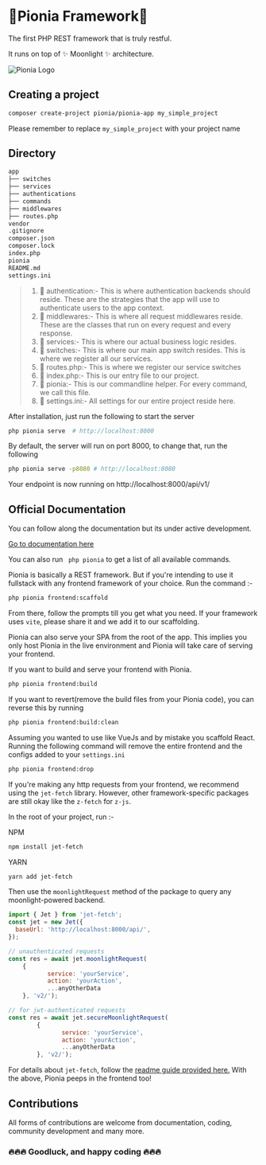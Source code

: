 # 🚀Pionia Framework🚀

The first PHP REST framework that is truly restful.

It runs on top of ✨ Moonlight ✨ architecture. 

![Pionia Logo](https://pionia.netlify.app/pionia_hu7bc625304583a71a69e31d56c05815e9_99619_602x0_resize_q85_h2_lanczos_3.webp)

## Creating a project

```bash
composer create-project pionia/pionia-app my_simple_project
```
Please remember to replace `my_simple_project` with your project name

## Directory
```md
app
├── switches
├── services
├── authentications
├── commands
├── middlewares
├── routes.php
vendor
.gitignore
composer.json
composer.lock
index.php
pionia
README.md
settings.ini
```
> 1. 📂 authentication:-
       This is where authentication backends should reside. These are the strategies that the app will use to authenticate users to the app context. 
> 2. 📂 middlewares:- This is where all request middlewares reside. These are the classes that run on every request and every response.
> 3. 📂 services:- This is where our actual business logic resides.
> 5. 📄 switches:- This is where our main app switch resides. This is where we register all our services.
> 6. 📄 routes.php:- This is where we register our service switches
> 7. 📄 index.php:- This is our entry file to our project.
> 8. 📄 pionia:- This is our commandline helper. For every command, we call this file.
> 9. 📄 settings.ini:- All settings for our entire project reside here.

After installation, just run the following to start the server
```bash
php pionia serve  # http://localhost:8000
```

By default, the server will run on port 8000, to change that, run the following
```bash
php pionia serve -p8080 # http://localhost:8080
```

Your endpoint is now running on http://localhost:8000/api/v1/

## Official Documentation

You can follow along the documentation but its under active development.

[Go to documentation here](https://pionia.netlify.app/)

You can also run ``` php pionia``` to get a list of all available commands.

Pionia is basically a REST framework. But if you're intending to use it fullstack with 
any frontend framework of your choice.
Run the command :- 
```bash 
php pionia frontend:scaffold
```

From there, follow the prompts till you get what you need. If your framework uses `vite`, please share it and we add it to our scaffolding.

Pionia can also serve your SPA from the root of the app. This implies you only host Pionia in the live environment and Pionia will take care 
of serving your frontend. 

If you want to build and serve your frontend with Pionia.
```bash 
php pionia frontend:build
```

If you want to revert(remove the build files from your Pionia code), you can reverse this by running 

```bash
php pionia frontend:build:clean
```

Assuming you wanted to use like VueJs and by mistake you scaffold React. Running the following 
command will remove the entire frontend and the configs added to your `settings.ini`

```bash 
php pionia frontend:drop
```

If you're making any http requests from your frontend, we recommend using the `jet-fetch` library.
However, other framework-specific packages are still okay like the `z-fetch` for `z-js`.

In the root of your project, run :-

NPM
```bash
npm install jet-fetch
```

YARN
```bash 
yarn add jet-fetch
```

Then use the `moonlightRequest` method of the package to query any moonlight-powered backend.

```js
import { Jet } from 'jet-fetch';
const jet = new Jet({
  baseUrl: 'http://localhost:8000/api/',
});

// unauthenticated requests
const res = await jet.moonlightRequest(
    { 
           service: 'yourService', 
           action: 'yourAction', 
           ...anyOtherData 
    }, 'v2/');

// for jwt-authenticated requests
const res = await jet.secureMoonlightRequest(
        {
               service: 'yourService',
               action: 'yourAction',
               ...anyOtherData
        }, 'v2/');
```

For details about `jet-fetch`, follow the [readme guide provided here.](https://github.com/OSCA-Kampala-Chapter/jet-fetch?tab=readme-ov-file#about-jet-fetch-library)
With the above, Pionia peeps in the frontend too!

## Contributions

All forms of contributions are welcome from documentation, coding, community development and many more.

### 🔥🔥🔥 Goodluck, and happy coding 🔥🔥🔥
